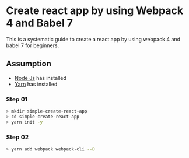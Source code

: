 # Create react app by using Webpack 4 and Babel 7

This is a systematic guide to create a react app by using webpack 4 and babel 7 for beginners.

## Assumption

- [Node Js](https://nodejs.org/en/) has installed
- [Yarn](https://yarnpkg.com/en/) has installed

### Step 01

```sh
> mkdir simple-create-react-app
> cd simple-create-react-app
> yarn init -y
```

### Step 02

```sh
> yarn add webpack webpack-cli --D
```
